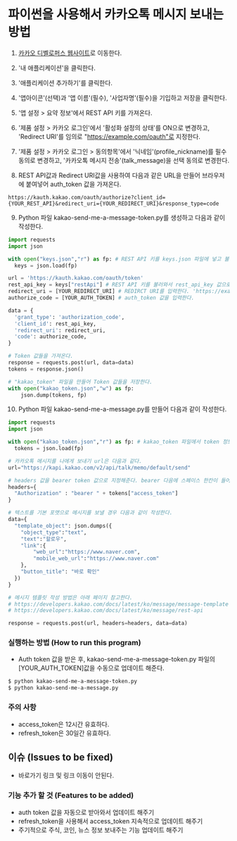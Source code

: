 # 파이썬을 사용해서 카카오톡 메시지 보내는 방법

1. [카카오 디벨로퍼스 웹사이트](https://developers.kakao.com/)로 이동한다.

1. '내 애플리케이션'을 클릭한다.

1. '애플리케이션 추가하기'를 클릭한다.

1. '앱아이콘'(선택)과 '앱 이름'(필수), '사업자명'(필수)을 기입하고 저장을 클릭한다.

1. '앱 설정 > 요약 정보'에서 REST API 키를 가져온다.

1. '제품 설정 > 카카오 로그인'에서 '활성화 설정의 상태'를 ON으로 변경하고, 'Redirect URI'를 임의로 "https://example.com/oauth"로 지정한다.

1. '제품 설정 > 카카오 로그인 > 동의항목'에서 '닉네임'(profile_nickname)를 필수 동의로 변경하고, '카카오톡 메시지 전송'(talk_message)을 선택 동의로 변경한다. 

1. REST API값과 Redirect URI값을 사용하여 다음과 같은 URL을 만들어 브라우저에 붙여넣어 auth_token 값을 가져온다. 

```
https://kauth.kakao.com/oauth/authorize?client_id={YOUR_REST_API}&redirect_uri={YOUR_REDIRECT_URI}&response_type=code
```

9. Python 파일 kakao-send-me-a-message-token.py를 생성하고 다음과 같이 작성한다.

```python
import requests
import json

with open("keys.json","r") as fp: # REST API 키를 keys.json 파일에 넣고 불러와서 사용한다.
  keys = json.load(fp)

url = 'https://kauth.kakao.com/oauth/token'
rest_api_key = keys["restApi"] # REST API 키를 불러와서 rest_api_key 값으로 저장한다.
redirect_uri = [YOUR_REDIRECT_URI] # REDIRCT URI를 입력한다. 'https://example.com/oauth'
authorize_code = [YOUR_AUTH_TOKEN] # auth_token 값을 입력한다.

data = {
  'grant_type': 'authorization_code',
  'client_id': rest_api_key,
  'redirect_uri': redirect_uri,
  'code': authorize_code,
}

# Token 값들을 가져온다.
response = requests.post(url, data=data)
tokens = response.json() 

# "kakao_token" 파일을 만들어 Token 값들을 저장한다.
with open("kakao_token.json","w") as fp:
    json.dump(tokens, fp)
```

10. Python 파일 kakao-send-me-a-message.py를 만들어 다음과 같이 작성한다.
```python
import requests
import json

with open("kakao_token.json","r") as fp: # kakao_token 파일에서 token 정보를 가져온다.
  tokens = json.load(fp)

# 카카오톡 메시지를 나에게 보내기 url은 다음과 같다.
url="https://kapi.kakao.com/v2/api/talk/memo/default/send"

# headers 값을 bearer token 값으로 지정해준다. bearer 다음에 스페이스 한칸이 들어가는 것을 주의해야한다.
headers={
  "Authorization" : "bearer " + tokens["access_token"]
}

# 텍스트를 기본 포맷으로 메시지를 보낼 경우 다음과 같이 작성한다.
data={
  "template_object": json.dumps({
    "object_type":"text",
    "text":"할로우",
    "link":{
        "web_url":"https://www.naver.com",
        "mobile_web_url":"https://www.naver.com"
    },
    "button_title": "바로 확인"
  })
}

# 메시지 템플릿 작성 방법은 아래 페이지 참고한다.
# https://developers.kakao.com/docs/latest/ko/message/message-template
# https://developers.kakao.com/docs/latest/ko/message/rest-api

response = requests.post(url, headers=headers, data=data)
```

### 실행하는 방법 (How to run this program)
* Auth token 값을 받은 후, kakao-send-me-a-message-token.py 파일의 [YOUR_AUTH_TOKEN]값을 수동으로 업데이트 해준다. 
```bash
$ python kakao-send-me-a-message-token.py
$ python kakao-send-me-a-message.py
```

### 주의 사항
* access_token은 12시간 유효하다.
* refresh_token은 30일간 유효하다.

## 이슈 (Issues to be fixed)
* 바로가기 링크 및 링크 이동이 안된다.

### 기능 추가 할 것 (Features to be added)
* auth token 값을 자동으로 받아와서 업데이트 해주기
* refresh_token을 사용해서 access_token 지속적으로 업데이트 해주기
* 주기적으로 주식, 코인, 뉴스 정보 보내주는 기능 업데이트 해주기


